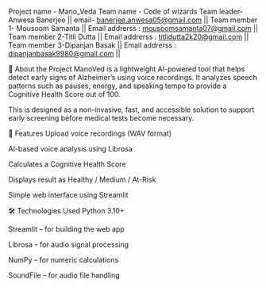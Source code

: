 Project name - Mano_Veda
Team name - Code of wizards
Team leader- Anwesa Banerjee || email- banerjee.anwesa05@gmail.com ||
Team member 1- Mousoom Samanta || Email addrerss : mousoomsamanta07@gmail.com ||
Team member 2-Titli Dutta || Email addrerss : titlidutta2k20@gmail.com ||
Team member 3-Dipanjan Basak || Email addrerss : dipanjanbasak9980@gmail.com ||

📌 About the Project
ManoVed is a lightweight AI-powered tool that helps detect early signs of Alzheimer’s using voice recordings. It analyzes speech patterns such as pauses, energy, and speaking tempo to provide a Cognitive Health Score out of 100.

This is designed as a non-invasive, fast, and accessible solution to support early screening before medical tests become necessary.



🚀 Features
 Upload voice recordings (WAV format)

 AI-based voice analysis using Librosa

 Calculates a Cognitive Health Score

 Displays result as Healthy / Medium / At-Risk

 Simple web interface using Streamlit

 🛠️ Technologies Used
Python 3.10+

Streamlit – for building the web app

Librosa – for audio signal processing

NumPy – for numeric calculations

SoundFile – for audio file handling




